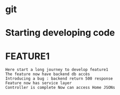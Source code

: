 # git
# Starting developing code


# FEATURE1
    Here start a long journey to develop feature1
    The feature now have backend db accès
    Introducing a bug : backend return 500 response
    Feature now has service layer
    Controller is complete Now can access Home JSONs